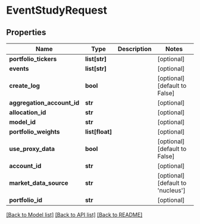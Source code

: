 # EventStudyRequest

## Properties
Name | Type | Description | Notes
------------ | ------------- | ------------- | -------------
**portfolio_tickers** | **list[str]** |  | [optional] 
**events** | **list[str]** |  | [optional] 
**create_log** | **bool** |  | [optional] [default to False]
**aggregation_account_id** | **str** |  | [optional] 
**allocation_id** | **str** |  | [optional] 
**model_id** | **str** |  | [optional] 
**portfolio_weights** | **list[float]** |  | [optional] 
**use_proxy_data** | **bool** |  | [optional] [default to False]
**account_id** | **str** |  | [optional] 
**market_data_source** | **str** |  | [optional] [default to 'nucleus']
**portfolio_id** | **str** |  | [optional] 

[[Back to Model list]](../README.md#documentation-for-models) [[Back to API list]](../README.md#documentation-for-api-endpoints) [[Back to README]](../README.md)


